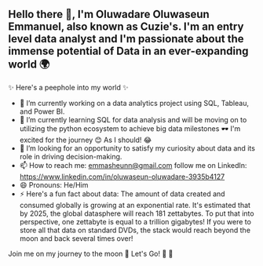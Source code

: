 ## Hello there 👋, I'm Oluwadare Oluwaseun Emmanuel, also known as Cuzie's. I'm an entry level data analyst and I'm passionate about the immense potential of Data in an ever-expanding world 🌍

 ✨ Here's a peephole into my world ✨

- 🔭 I’m currently working on a data analytics project using SQL, Tableau, and Power BI.
- 🌱 I’m currently learning SQL for data analysis and will be moving on to utilizing the python ecosystem to achieve big data milestones 🕶️ I'm excited for the journey 😊 As I should! 😂
- 🤔 I’m looking for an opportunity to satisfy my curiosity about data and its role in driving decision-making.
- 📫 How to reach me: emmasheunn@gmail.com 
follow me on LinkedIn: https://www.linkedin.com/in/oluwaseun-oluwadare-3935b4127
- 😄 Pronouns: He/Him 
- ⚡ Here's a fun fact about data:
The amount of data created and consumed globally is growing at an exponential rate. It's estimated that by 2025, the global datasphere will reach 181 zettabytes. To put that into perspective, one zettabyte is equal to a trillion gigabytes! If you were to store all that data on standard DVDs, the stack would reach beyond the moon and back several times over!

Join me on my journey to the moon 🌙 
Let's Go! 🚀 🚀 

